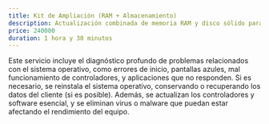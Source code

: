 ```yaml
---
title: Kit de Ampliación (RAM + Almacenamiento)
description: Actualización combinada de memoria RAM y disco sólido para maximizar el rendimiento y almacenamiento del equipo.
price: 240000
duration: 1 hora y 30 minutos
---
```


Este servicio incluye el diagnóstico profundo de problemas relacionados con el sistema operativo, como errores de inicio, pantallas azules, mal funcionamiento de controladores, y aplicaciones que no responden. Si es necesario, se reinstala el sistema operativo, conservando o recuperando los datos del cliente (si es posible). Además, se actualizan los controladores y software esencial, y se eliminan virus o malware que puedan estar afectando el rendimiento del equipo.